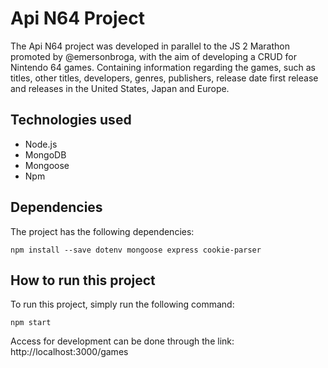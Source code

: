
# Api N64 Project

The Api N64 project was developed in parallel to the JS 2 Marathon promoted by @emersonbroga, with the aim of developing a CRUD for Nintendo 64 games. Containing information regarding the games, such as titles, other titles, developers, genres, publishers, release date first release and releases in the United States, Japan and Europe.

## Technologies used

- Node.js
- MongoDB
- Mongoose
- Npm

## Dependencies

The project has the following dependencies:

```
npm install --save dotenv mongoose express cookie-parser
```

## How to run this project

To run this project, simply run the following command:

```
npm start
```

Access for development can be done through the link: http://localhost:3000/games

